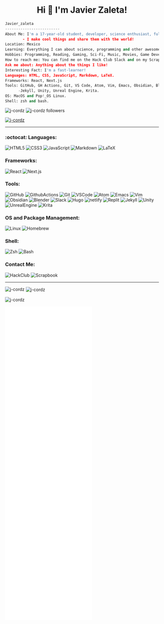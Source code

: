 <h1 align="center">Hi 👋 I'm Javier Zaleta!</h1>

```python
Javier_zaleta
-------------------------
About Me: I'm a 17-year-old student, developer, science enthusiast, full-time nerd and active Hack Club member;
        - I make cool things and share them with the world!
Location: Mexico
Learning: Everything I can about science, programming and other awesome things!
Hobbies: Programming, Reading, Gaming, Sci-Fi, Music, Movies, Game Development, Digital Art.
How to reach me: You can find me on the Hack Club Slack and on my Scrapbook where I post daily what I'm doing!
Ask me about: Anything about the things I like!
Interesting Fact: I'm a fast-learner!
Languages: HTML, CSS, JavaScript, Markdown, LaTeX.
Frameworks: React, Next.js
Tools: GitHub, GH Actions, Git, VS Code, Atom, Vim, Emacs, Obsidian, Blender, Slack, Repl.it, Hugo, Netlify, 
      -Jekyll, Unity, Unreal Engine, Krita.
OS: MacOS and Pop!_OS Linux.
Shell: zsh and bash.
```

<p align="left"> 
<img src="https://komarev.com/ghpvc/?username=j-cordz&label=Profile%20views&color=DC143C&style=flat" alt="j-cordz" /> 
<img src="https://img.shields.io/github/followers/J-cordz?style=social" alt="j-cordz followers" /> 
 </p>

<p align="left"> <a href="https://github.com/ryo-ma/github-profile-trophy"><img src="https://github-profile-trophy.vercel.app/?username=j-cordz&theme=monokai&margin-w=15" alt="j-cordz" /></a> </p>

----
<h3 align="left">:octocat: Languages:</h3>

![HTML5](https://img.shields.io/badge/HTML5-E34F26.svg?&style=for-the-badge&logo=html5&logoColor=white)
![CSS3](https://img.shields.io/badge/CSS3-1572B6.svg?&style=for-the-badge&logo=css3&logoColor=white)
![JavaScript](https://img.shields.io/badge/JAVASCRIPT-F7DF1E.svg?&style=for-the-badge&logo=javascript&logoColor=323330)
![Markdown](https://img.shields.io/badge/Markdown-000000.svg?style=for-the-badge&logo=markdown&logoColor=white)
![LaTeX](https://img.shields.io/badge/LaTeX-008080.svg?style=for-the-badge&logo=latex&logoColor=white)

<h3 align="left">Frameworks:</h3>

![React](https://img.shields.io/badge/React-61DAFB.svg?style=for-the-badge&logo=react&logoColor=white)
![Next.js](https://img.shields.io/badge/Next.js-000000.svg?style=for-the-badge&logo=next.js&logoColor=white)

<h3 align="left">Tools:</h3>

![GitHub](https://img.shields.io/badge/GITHUB-121011.svg?&style=for-the-badge&logo=github&logoColor=white)
![GithubActions](https://img.shields.io/badge/GITHUB%20ACTIONS-121011.svg?&style=for-the-badge&logo=github-actions&logoColor=white)
![Git](https://img.shields.io/badge/GIT-F05032.svg?&style=for-the-badge&logo=git&logoColor=white)
![VSCode](https://img.shields.io/badge/vscode-007ACC.svg?style=for-the-badge&logo=visualstudiocode&logoColor=white)
![Atom](https://img.shields.io/badge/Atom-7CFC00.svg?style=for-the-badge&logo=atom&logoColor=black)
![Emacs](https://img.shields.io/badge/Emacs-7F5AB6.svg?style=for-the-badge&logo=gnuemacs&logoColor=white)
![Vim](https://img.shields.io/badge/Vim-019733.svg?style=for-the-badge&logo=vim&logoColor=white)
![Obsidian](https://img.shields.io/badge/Obsidian-483699.svg?style=for-the-badge&logo=obsidian&logoColor=white)
![Blender](https://img.shields.io/badge/blender-F5792A.svg?style=for-the-badge&logo=blender&logoColor=white)
![Slack](https://img.shields.io/badge/slack-4A154B.svg?style=for-the-badge&logo=slack&logoColor=white)
![Hugo](https://img.shields.io/badge/hugo-663399.svg?style=for-the-badge&logo=hugo&logoColor=white)
![netlify](https://img.shields.io/badge/netlify-00C7B7.svg?style=for-the-badge&logo=netlify&logoColor=black)
![Replit](https://img.shields.io/badge/Replit-667881.svg?style=for-the-badge&logo=replit&logoColor=black)
![Jekyll](https://img.shields.io/badge/Jekyll-CC0000.svg?style=for-the-badge&logo=jekyll&logoColor=white)
![Unity](https://img.shields.io/badge/Unity-000000.svg?style=for-the-badge&logo=unity&logoColor=white)
![UnrealEngine](https://img.shields.io/badge/Unreal%20Engine-0E1128.svg?style=for-the-badge&logo=unrealengine&logoColor=white)
![Krita](https://img.shields.io/badge/krita-3BABFF.svg?style=for-the-badge&logo=krita&logoColor=white)

<h3 align="left">OS and Package Management:</h3>

![Linux](https://img.shields.io/badge/LINUX-FCC624?style=for-the-badge&logo=linux&logoColor=black)
![Homebrew](https://img.shields.io/badge/Homebrew-FBB040.svg?style=for-the-badge&logo=homebrew&logoColor=black)


<h3 align="left">Shell:</h3>

![Zsh](https://img.shields.io/badge/Zsh-4EAA25.svg?&style=for-the-badge&logo=gnubash&logoColor=white)
![Bash](https://img.shields.io/badge/Bash-4EAA25.svg?&style=for-the-badge&logo=gnubash&logoColor=white)

<h3 align="left">Contact Me:</h3>

![HackClub](https://img.shields.io/badge/Hack%20Club-EC3750.svg?style=for-the-badge&logo=hackclub&logoColor=white)
![Scrapbook](https://img.shields.io/badge/Scrapbook-EC3750.svg?style=for-the-badge&logo=hackclub&logoColor=white)

----
<p><img align="left" src="https://github-readme-stats.vercel.app/api/top-langs?username=j-cordz&show_icons=true&theme=merko&locale=en&layout=compact" alt="j-cordz" /></p>

<p>&nbsp;<img align="center" src="https://github-readme-stats.vercel.app/api?username=j-cordz&show_icons=true&theme=merko&locale=en" alt="j-cordz" /></p>

<p><img align="center" src="https://github-readme-streak-stats.herokuapp.com/?user=j-cordz&theme=dark" alt="j-cordz" /></p>

![Metrics](github-metrics.svg)
